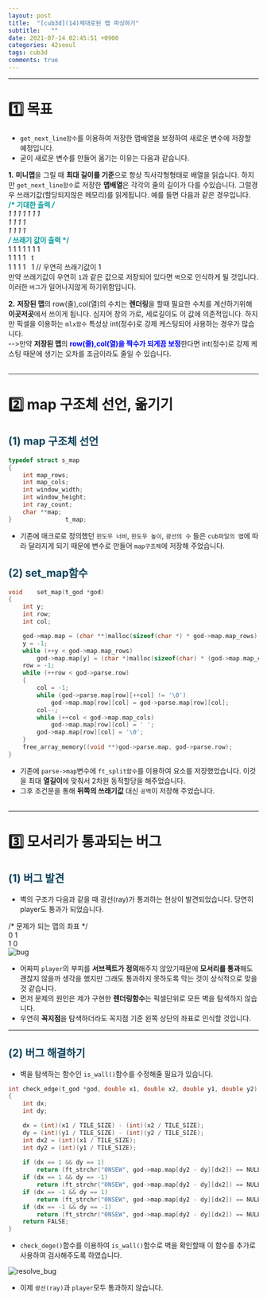 ```yaml
---
layout: post
title:  "[cub3d](14)제대로된 맵 파싱하기"
subtitle:   ""
date: 2021-07-14 02:45:51 +0900
categories: 42seoul
tags: cub3d
comments: true 
---
```


* * *
<h1>1️⃣ 목표</h1>

* `get_next_line함수`를 이용하여 저장한 맵배열을 <rd>보정</rd>하여 새로운 변수에 저장할 예정입니다.
* 굳이 새로운 변수를 만들어 옮기는 이유는 다음과 같습니다.

<b>1.</b> **미니맵**을 그릴 때 **최대 길이를 기준**으로 항상 <rd>직사각형</rd>형태로 배열을 읽습니다. 하지만 `get_next_line함수`로 저장한 **맵배열**은 각각의 줄의 길이가 다를 수있습니다. 그럴경우 <rd>쓰래기값(할당되지않은 메모리)</rd>를 읽게됩니다.
예를 들면 다음과 같은 경우입니다.
<kkr>
<b style="color:#009999;">/* 기대한 출력 */</b><br>
1 1 1 1 1 1 1<br>
1 1 1 1<br>
1 1 1 1<br>
<b style="color:#009999;">/* 쓰래기 값이 출력 */</b><br>
1 1 1 1 1 1 1<br>
1 1 1 1&nbsp;&nbsp;&nbsp;t  <br>
1 1 1 1&nbsp;&nbsp;&nbsp;1 <rmk>// 우연히 쓰래기값이 1</rmk><br>
</kkr>
만약 쓰래기값이 우연히 `1`과 같은 값으로 저장되어 있다면 `벽`으로 인식하게 될 것입니다.
이러한 `버그`가 일어나지않게 하기위함입니다.

<b>2.</b> **저장된 맵**의 <rd>row(줄)</rd>,<rd>col(열)</rd>의 수치는 **렌더링**을 할때 필요한 수치를 계산하기위해 **이곳저곳**에서 쓰이게 됩니다. 심지어 <rd>창의 가로, 세로</rd>길이도 이 값에 의존적입니다. 하지만 픽셀을 이용하는 `mlx함수` 특성상 <rd>int(정수)</rd>로 강제 케스팅되어 사용하는 경우가 많습니다.<br>
-->만약 **저장된 맵**의 <b style="color:blue">row(줄),col(열)을 짝수가 되게끔 보정</b>한다면 <rd>int(정수)</rd>로 강제 케스팅 때문에 생기는 <rd>오차</rd>를 조금이라도 줄일 수 있습니다.
<br><br>

* * *
<h1>2️⃣ map 구조체 선언, 옮기기</h1>
<h2 style="color:#0e435c;">(1) map 구조체 선언</h2>

```c
typedef struct s_map
{
    int map_rows;
    int map_cols;
    int window_width;
    int window_height;
    int ray_count;
    char **map;
}               t_map;
```

* 기존에 매크로로 정의했던 `윈도우 너비`, `윈도우 높이`, `광선의 수` 들은 `cub파일의 맵`에 따라 달라지게 되기 때문에 변수로 만들어 `map구조체`에 저장해 주었습니다.

<h2 style="color:#0e435c;">(2) set_map함수</h2>

```c
void    set_map(t_god *god)
{
    int y;
    int row;
    int col;

    god->map.map = (char **)malloc(sizeof(char *) * god->map.map_rows);
    y = -1;
    while (++y < god->map.map_rows)
        god->map.map[y] = (char *)malloc(sizeof(char) * (god->map.map_cols + 1));
    row = -1;
    while (++row < god->parse.row)
    {
        col = -1;
        while (god->parse.map[row][++col] != '\0')
            god->map.map[row][col] = god->parse.map[row][col];
		col--;
		while (++col < god->map.map_cols)
        	god->map.map[row][col] = ' ';
        god->map.map[row][col] = '\0';
    }
    free_array_memory((void **)god->parse.map, god->parse.row);
}
```

* 기존에 `parse->map`변수에 `ft_split함수`를 이용하여 요소를 저장했었습니다. 이것을 최대 **열길이**에 맞춰서 <rd>2차원 동적할당</rd>을 해주었습니다.
* 그후 조건문을 통해 **뒤쪽의 쓰래기값** 대신 `공백`이 저장해 주었습니다.
<br><br>

* * *
<h1>3️⃣ 모서리가 통과되는 버그</h1>
<h2 style="color:#0e435c;">(1) 버그 발견</h2>

* 벽의 구조가 다음과 같을 때 <rd>광선(ray)<rd>가 통과하는 현상이 발견되었습니다. 당연히 <rd>player</rd>도 통과가 되었습니다.
<kkr>
<rmk>/* 문제가 되는 맵의 좌표 */</rmk><br>
0 1<br>
1 0<br>
</kkr>
<img src="https://kirkim.github.io/assets/img/cub3d/cub57.png" alt="bug">

* 어짜피 `player`의 부피를 **서브젝트가 정의**해주지 않았기때문에 **모서리를 통과**해도 괜찮지 않을까 생각을 했지만 그래도 <rd>통과하지 못하도록 막는 것</rd>이 상식적으로 맞을 것 같습니다.
* 먼저 문제의 원인은 제가 구현한 **렌더링함수**는 <rd>픽셀단위로</rd> 모든 벽을 탐색하지 않습니다.
* 우연히 **꼭지점**을 탐색하더라도 <rd>꼭지점 기준 왼쪽 상단</rd>의 좌표로 인식할 것입니다.

* * *
<h2 style="color:#0e435c;">(2) 버그 해결하기</h2>

* 벽을 탐색하는 함수인 `is_wall()`함수를 수정해줄 필요가 있습니다.

```c
int check_edge(t_god *god, double x1, double x2, double y1, double y2)
{
    int dx;
    int dy;

    dx = (int)(x1 / TILE_SIZE) - (int)(x2 / TILE_SIZE);
    dy = (int)(y1 / TILE_SIZE) - (int)(y2 / TILE_SIZE);
    int dx2 = (int)(x1 / TILE_SIZE);
    int dy2 = (int)(y1 / TILE_SIZE);
    
    if (dx == 1 && dy == 1)
        return (ft_strchr("0NSEW", god->map.map[dy2 - dy][dx2]) == NULL) && (ft_strchr("0NSEW", god->map.map[dy2][dx2 - dx]) == NULL);
    if (dx == 1 && dy == -1)
        return (ft_strchr("0NSEW", god->map.map[dy2 - dy][dx2]) == NULL) && (ft_strchr("0NSEW", god->map.map[dy2][dx2 - dx]) == NULL);
    if (dx == -1 && dy == 1)
        return (ft_strchr("0NSEW", god->map.map[dy2 - dy][dx2]) == NULL) && (ft_strchr("0NSEW", god->map.map[dy2][dx2 - dx]) == NULL);
    if (dx == -1 && dy == -1)
        return (ft_strchr("0NSEW", god->map.map[dy2 - dy][dx2]) == NULL) && (ft_strchr("0NSEW", god->map.map[dy2][dx2 - dx]) == NULL);
    return FALSE;
}
```

* `check_dege()`함수를 이용하여 `is_wall()`함수로 벽을 확인할때 이 함수를 추가로 사용하여 검사해주도록 하였습니다.
<img src="https://kirkim.github.io/assets/img/cub3d/cub58.png" alt="resolve_bug">

* 이제 `광선(ray)`과 `player`모두 통과하지 않습니다.